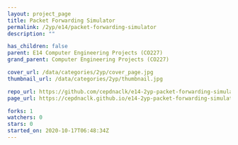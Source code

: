 ```yaml
---
layout: project_page
title: Packet Forwarding Simulator
permalink: /2yp/e14/packet-forwarding-simulator
description: ""

has_children: false
parent: E14 Computer Engineering Projects (CO227)
grand_parent: Computer Engineering Projects (CO227)

cover_url: /data/categories/2yp/cover_page.jpg
thumbnail_url: /data/categories/2yp/thumbnail.jpg

repo_url: https://github.com/cepdnaclk/e14-2yp-packet-forwarding-simulator
page_url: https://cepdnaclk.github.io/e14-2yp-packet-forwarding-simulator

forks: 1
watchers: 0
stars: 0
started_on: 2020-10-17T06:48:34Z
---
```



